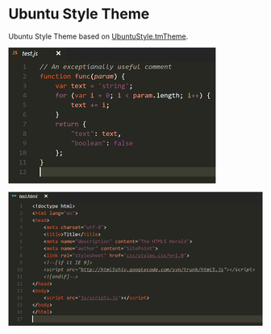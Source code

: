 # Ubuntu Style Theme

Ubuntu Style Theme based on [UbuntuStyle.tmTheme](https://github.com/Colorsublime/Colorsublime-Themes/blob/master/themes/UbuntuStyle.tmTheme).

![js](/theme-ubuntu-style/images/js.png)

![html](/theme-ubuntu-style/images/html.png)

